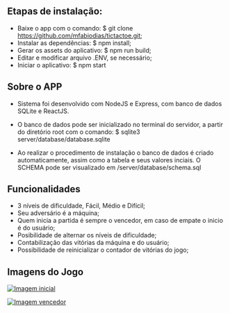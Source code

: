 ## Etapas de instalação:
- Baixe o app com o comando: $ git clone https://github.com/mfabiodias/tictactoe.git;
- Instalar as dependências: $ npm install;
- Gerar os assets do aplicativo: $ npm run build;
- Editar e modificar arquivo .ENV, se necessário;
- Iniciar o aplicativo: $ npm start

## Sobre o APP

* Sistema foi desenvolvido com NodeJS e Express, com banco de dados SQLite e ReactJS.

* O banco de dados pode ser inicializado no terminal do servidor, a partir do diretório root com o comando: $ sqlite3 server/database/database.sqlite

* Ao realizar o procedimento de instalação o banco de dados é criado automaticamente, assim como a tabela e seus valores inciais. O SCHEMA pode ser visualizado em /server/database/schema.sql

## Funcionalidades

- 3 níveis de dificuldade, Fácil, Médio e Difícil;
- Seu adversário é a máquina;
- Quem inicia a partida é sempre o vencedor, em caso de empate o inicio é do usuário;
- Posibilidade de alternar os níveis de dificuldade;
- Contabilização das vitórias da máquina e do usuário;
- Possibilidade de reinicializar o contador de vitórias do jogo;

## Imagens do Jogo

[![Imagem inicial](https://photos.app.goo.gl/ysdCqPeBjk612uET6)](https://photos.app.goo.gl/ysdCqPeBjk612uET6)

[![Imagem vencedor](https://photos.app.goo.gl/UTmY8kdszwp78Drz8)](https://photos.app.goo.gl/UTmY8kdszwp78Drz8)





